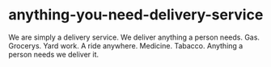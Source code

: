 # anything-you-need-delivery-service
We are simply a delivery service. We deliver anything a person needs.  Gas. Grocerys.  Yard work.    A ride anywhere.    Medicine.  Tabacco.   Anything a person needs we deliver it. 

